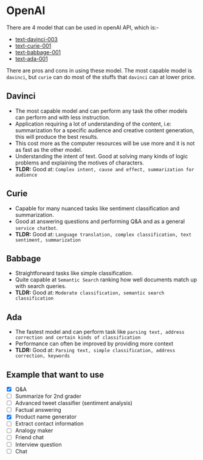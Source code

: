 # OpenAI

There are 4 model that can be used in openAI API, which is:-
- [text-davinci-003](#davinci)
- [text-curie-001](#curie)
- [text-babbage-001](#babbage)
- [text-ada-001](#ada)

There are pros and cons in using these model. The most capable model is `davinci`, but `curie` can do most of the stuffs that `davinci` can at lower price.

## Davinci
- The most capable model and can perform any task the other models can perform and with less instruction.  
- Application requiring a lot of understanding of the content, i.e: summarization for a specific audience and creative content generation, this will produce the best results.
- This cost more as the computer resources will be use more and it is not as fast as the other model.
- Understanding the intent of text. Good at solving many kinds of logic problems and explaining the motives of characters.
- **TLDR:** Good at: `Complex intent, cause and effect, summarization for audience`

## Curie
- Capable for many nuanced tasks like sentiment classification and summarization. 
- Good at answering questions and performing Q&A and as a general `service chatbot`.
- **TLDR:** Good at: `Language translation, complex classification, text sentiment, summarization`

## Babbage
- Straightforward tasks like simple classification.
- Quite capable at `Semantic Search` ranking how well documents match up with search queries.
- **TLDR:** Good at: `Moderate classification, semantic search classification`

## Ada
- The fastest model and can perform task like `parsing text, address correction and certain kinds of classification`
- Performance can often be improved by providing more context
- **TLDR:** Good at: `Parsing text, simple classification, address correction, keywords`

## Example that want to use
- [x] Q&A
- [ ] Summarize for 2nd grader
- [ ] Advanced tweet classifier (sentiment analysis)
- [ ] Factual answering
- [x] Product name generator
- [ ] Extract contact information
- [ ] Analogy maker
- [ ] Friend chat
- [ ] Interview question
- [ ] Chat
